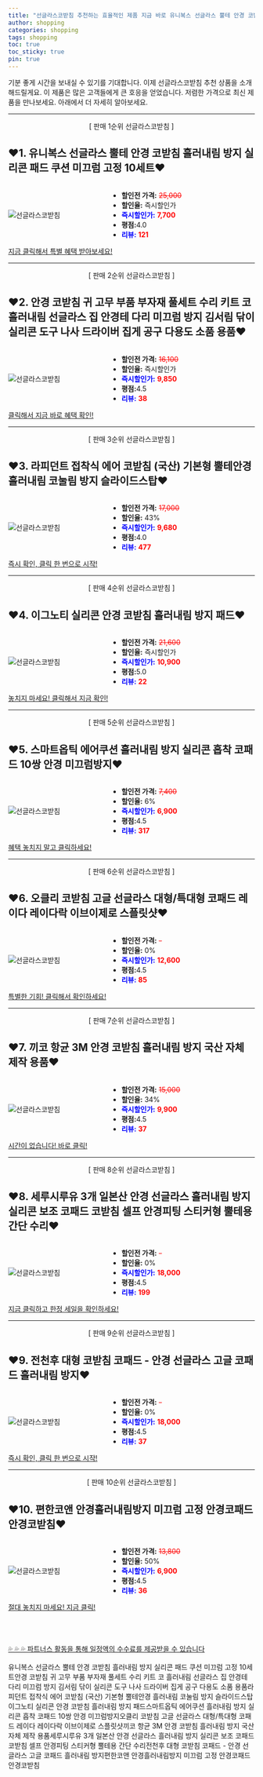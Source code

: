 ```yaml
---
title: "선글라스코받침 추천하는 효율적인 제품 지금 바로 유니복스 선글라스 뿔테 안경 코받침"
author: shopping
categories: shopping
tags: shopping
toc: true
toc_sticky: true
pin: true
---
```

기분 좋게 시간을 보내실 수 있기를 기대합니다. 이제 선글라스코받침 추천 상품을 소개해드릴게요. 이 제품은 많은 고객들에게 큰 호응을 얻었습니다. 저렴한 가격으로 최신 제품을 만나보세요. 아래에서 더 자세히 알아보세요.

---
<p class="toplist" style="margin: 0 auto; display: block; width: fit-content;">[ 판매 1순위 선글라스코받침 ]</p>

<h2><strong>❤️1. 유니복스 선글라스 뿔테 안경 코받침 흘러내림 방지 실리콘 패드 쿠션 미끄럼 고정 10세트❤️</strong></h2>

<div style="display: flex; align-items: center;">
    <div style="flex: 0.4;">
        <img src="https://thumbnail8.coupangcdn.com/thumbnails/remote/230x230ex/image/vendor_inventory/e7e5/0fc09dd5e5c8bc063aad2eb0fd2e45a68b699e4ec9fdedfe3d21c413df04.jpg" alt="선글라스코받침" style="max-width: 100%;">
    </div>
    <div style="flex: 0.6; margin-left: 10px;">
        <ul>
            <li><strong>할인전 가격:</strong> <del style="color: red;">25,000</del></li>
            <li><strong>할인율:</strong> 즉시할인가</li>
            <li><span style='color:blue'><strong>즉시할인가:</strong></span> <span style='color:red'><strong>7,700</strong></span></li>
            <li><strong>평점:</strong>4.0</li>
            <li><span style='color:blue'><strong>리뷰:</strong></span> <span style='color:red'><strong>121</strong></span></li>
        </ul>
    </div>
</div>
<div class="center">
    <a href="https://selin100587001.github.io?lptag=AF9450613&subid=githubio&pageKey=7896906491&traceid=V0-153&itemId=21632968647&vendorItemId=88683941460" class="myButton">
        지금 클릭해서 특별 혜택 받아보세요!
    </a>
</div>


---
<p class="toplist" style="margin: 0 auto; display: block; width: fit-content;">[ 판매 2순위 선글라스코받침 ]</p>

<h2><strong>❤️2. 안경 코받침 귀 고무 부품 부자재 풀세트 수리 키트 코 흘러내림 선글라스 집 안경테 다리 미끄럼 방지 김서림 닦이 실리콘 도구 나사 드라이버 집게 공구 다용도 소품 용품❤️</strong></h2>

<div style="display: flex; align-items: center;">
    <div style="flex: 0.4;">
        <img src="https://thumbnail10.coupangcdn.com/thumbnails/remote/230x230ex/image/vendor_inventory/2453/279d402b267d3144a5655c07f1440c9083182e262c16de7fbff474b76a02.jpg" alt="선글라스코받침" style="max-width: 100%;">
    </div>
    <div style="flex: 0.6; margin-left: 10px;">
        <ul>
            <li><strong>할인전 가격:</strong> <del style="color: red;">16,100</del></li>
            <li><strong>할인율:</strong> 즉시할인가</li>
            <li><span style='color:blue'><strong>즉시할인가:</strong></span> <span style='color:red'><strong>9,850</strong></span></li>
            <li><strong>평점:</strong>4.5</li>
            <li><span style='color:blue'><strong>리뷰:</strong></span> <span style='color:red'><strong>38</strong></span></li>
        </ul>
    </div>
</div>
<div class="center">
    <a href="https://selin100587001.github.io?lptag=AF9450613&subid=githubio&pageKey=7764723677&traceid=V0-153&itemId=20947203286&vendorItemId=88013261809" class="myButton">
        클릭해서 지금 바로 혜택 확인!
    </a>
</div>


---
<p class="toplist" style="margin: 0 auto; display: block; width: fit-content;">[ 판매 3순위 선글라스코받침 ]</p>

<h2><strong>❤️3. 라피던트 접착식 에어 코받침 (국산) 기본형 뿔테안경 흘러내림 코눌림 방지 슬라이드스탑❤️</strong></h2>

<div style="display: flex; align-items: center;">
    <div style="flex: 0.4;">
        <img src="https://thumbnail7.coupangcdn.com/thumbnails/remote/230x230ex/image/vendor_inventory/7385/c56aa9b1b5ca0e3b20c0e3ae6a8bfb4e0dfab5413621ca5472e509a0d31c.jpg" alt="선글라스코받침" style="max-width: 100%;">
    </div>
    <div style="flex: 0.6; margin-left: 10px;">
        <ul>
            <li><strong>할인전 가격:</strong> <del style="color: red;">17,000</del></li>
            <li><strong>할인율:</strong> 43%</li>
            <li><span style='color:blue'><strong>즉시할인가:</strong></span> <span style='color:red'><strong>9,680</strong></span></li>
            <li><strong>평점:</strong>4.0</li>
            <li><span style='color:blue'><strong>리뷰:</strong></span> <span style='color:red'><strong>477</strong></span></li>
        </ul>
    </div>
</div>
<div class="center">
    <a href="https://selin100587001.github.io?lptag=AF9450613&subid=githubio&pageKey=6566431211&traceid=V0-153&itemId=14722551771&vendorItemId=81963224674" class="myButton">
        즉시 확인, 클릭 한 번으로 시작!
    </a>
</div>


---
<p class="toplist" style="margin: 0 auto; display: block; width: fit-content;">[ 판매 4순위 선글라스코받침 ]</p>

<h2><strong>❤️4. 이그노티 실리콘 안경 코받침 흘러내림 방지 패드❤️</strong></h2>

<div style="display: flex; align-items: center;">
    <div style="flex: 0.4;">
        <img src="https://thumbnail8.coupangcdn.com/thumbnails/remote/230x230ex/image/vendor_inventory/9ac6/e8badee820433bc9cca50070a8ea1a9d811992ed573ef07aac77552c5064.jpg" alt="선글라스코받침" style="max-width: 100%;">
    </div>
    <div style="flex: 0.6; margin-left: 10px;">
        <ul>
            <li><strong>할인전 가격:</strong> <del style="color: red;">21,600</del></li>
            <li><strong>할인율:</strong> 즉시할인가</li>
            <li><span style='color:blue'><strong>즉시할인가:</strong></span> <span style='color:red'><strong>10,900</strong></span></li>
            <li><strong>평점:</strong>5.0</li>
            <li><span style='color:blue'><strong>리뷰:</strong></span> <span style='color:red'><strong>22</strong></span></li>
        </ul>
    </div>
</div>
<div class="center">
    <a href="https://selin100587001.github.io?lptag=AF9450613&subid=githubio&pageKey=8134232519&traceid=V0-153&itemId=23104196135&vendorItemId=90137524087" class="myButton">
        놓치지 마세요! 클릭해서 지금 확인!
    </a>
</div>


---
<p class="toplist" style="margin: 0 auto; display: block; width: fit-content;">[ 판매 5순위 선글라스코받침 ]</p>

<h2><strong>❤️5. 스마트옵틱 에어쿠션 흘러내림 방지 실리콘 흡착 코패드 10쌍 안경 미끄럼방지❤️</strong></h2>

<div style="display: flex; align-items: center;">
    <div style="flex: 0.4;">
        <img src="https://thumbnail9.coupangcdn.com/thumbnails/remote/230x230ex/image/vendor_inventory/1d30/3a95abeddaeee0be357de56adc7f444a86969edecdb86f011a51aa791d61.jpg" alt="선글라스코받침" style="max-width: 100%;">
    </div>
    <div style="flex: 0.6; margin-left: 10px;">
        <ul>
            <li><strong>할인전 가격:</strong> <del style="color: red;">7,400</del></li>
            <li><strong>할인율:</strong> 6%</li>
            <li><span style='color:blue'><strong>즉시할인가:</strong></span> <span style='color:red'><strong>6,900</strong></span></li>
            <li><strong>평점:</strong>4.5</li>
            <li><span style='color:blue'><strong>리뷰:</strong></span> <span style='color:red'><strong>317</strong></span></li>
        </ul>
    </div>
</div>
<div class="center">
    <a href="https://selin100587001.github.io?lptag=AF9450613&subid=githubio&pageKey=7663203609&traceid=V0-153&itemId=20421507073&vendorItemId=86772424830" class="myButton">
        혜택 놓치지 말고 클릭하세요!
    </a>
</div>


---
<p class="toplist" style="margin: 0 auto; display: block; width: fit-content;">[ 판매 6순위 선글라스코받침 ]</p>

<h2><strong>❤️6. 오클리 코받침 고글 선글라스 대형/특대형 코패드 레이다 레이다락 이브이제로 스플릿샷❤️</strong></h2>

<div style="display: flex; align-items: center;">
    <div style="flex: 0.4;">
        <img src="https://thumbnail8.coupangcdn.com/thumbnails/remote/230x230ex/image/vendor_inventory/3140/d703aff370ce60597ce6406aafbdbd9737d315781cb2019c9d06d1b9aadc.jpg" alt="선글라스코받침" style="max-width: 100%;">
    </div>
    <div style="flex: 0.6; margin-left: 10px;">
        <ul>
            <li><strong>할인전 가격:</strong> <del style="color: red;">-</del></li>
            <li><strong>할인율:</strong> 0%</li>
            <li><span style='color:blue'><strong>즉시할인가:</strong></span> <span style='color:red'><strong>12,600</strong></span></li>
            <li><strong>평점:</strong>4.5</li>
            <li><span style='color:blue'><strong>리뷰:</strong></span> <span style='color:red'><strong>85</strong></span></li>
        </ul>
    </div>
</div>
<div class="center">
    <a href="https://selin100587001.github.io?lptag=AF9450613&subid=githubio&pageKey=5030854791&traceid=V0-153&itemId=6757039482&vendorItemId=74049900074" class="myButton">
        특별한 기회! 클릭해서 확인하세요!
    </a>
</div>


---
<p class="toplist" style="margin: 0 auto; display: block; width: fit-content;">[ 판매 7순위 선글라스코받침 ]</p>

<h2><strong>❤️7. 끼코 항균 3M 안경 코받침 흘러내림 방지 국산 자체 제작 용품❤️</strong></h2>

<div style="display: flex; align-items: center;">
    <div style="flex: 0.4;">
        <img src="https://thumbnail9.coupangcdn.com/thumbnails/remote/230x230ex/image/vendor_inventory/7a6f/b7752c1fff4ecce7a855021e159e274b1851d1c41857bfb5c043d855141c.jpg" alt="선글라스코받침" style="max-width: 100%;">
    </div>
    <div style="flex: 0.6; margin-left: 10px;">
        <ul>
            <li><strong>할인전 가격:</strong> <del style="color: red;">15,000</del></li>
            <li><strong>할인율:</strong> 34%</li>
            <li><span style='color:blue'><strong>즉시할인가:</strong></span> <span style='color:red'><strong>9,900</strong></span></li>
            <li><strong>평점:</strong>4.5</li>
            <li><span style='color:blue'><strong>리뷰:</strong></span> <span style='color:red'><strong>37</strong></span></li>
        </ul>
    </div>
</div>
<div class="center">
    <a href="https://selin100587001.github.io?lptag=AF9450613&subid=githubio&pageKey=8090572572&traceid=V0-153&itemId=22848459798&vendorItemId=90042944951" class="myButton">
        시간이 없습니다! 바로 클릭!
    </a>
</div>


---
<p class="toplist" style="margin: 0 auto; display: block; width: fit-content;">[ 판매 8순위 선글라스코받침 ]</p>

<h2><strong>❤️8. 세루시루유 3개 일본산 안경 선글라스 흘러내림 방지 실리콘 보조 코패드 코받침 셀프 안경피팅 스티커형 뿔테용 간단 수리❤️</strong></h2>

<div style="display: flex; align-items: center;">
    <div style="flex: 0.4;">
        <img src="https://thumbnail7.coupangcdn.com/thumbnails/remote/230x230ex/image/vendor_inventory/7263/2724077f19c54ab51655a311e368ae20fabf34c9040a53669ec77797be35.jpg" alt="선글라스코받침" style="max-width: 100%;">
    </div>
    <div style="flex: 0.6; margin-left: 10px;">
        <ul>
            <li><strong>할인전 가격:</strong> <del style="color: red;">-</del></li>
            <li><strong>할인율:</strong> 0%</li>
            <li><span style='color:blue'><strong>즉시할인가:</strong></span> <span style='color:red'><strong>18,000</strong></span></li>
            <li><strong>평점:</strong>4.5</li>
            <li><span style='color:blue'><strong>리뷰:</strong></span> <span style='color:red'><strong>199</strong></span></li>
        </ul>
    </div>
</div>
<div class="center">
    <a href="https://selin100587001.github.io?lptag=AF9450613&subid=githubio&pageKey=5927042954&traceid=V0-153&itemId=10520734120&vendorItemId=77825695932" class="myButton">
        지금 클릭하고 한정 세일을 확인하세요!
    </a>
</div>


---
<p class="toplist" style="margin: 0 auto; display: block; width: fit-content;">[ 판매 9순위 선글라스코받침 ]</p>

<h2><strong>❤️9. 전천후 대형 코받침 코패드 - 안경 선글라스 고글 코패드 흘러내림 방지❤️</strong></h2>

<div style="display: flex; align-items: center;">
    <div style="flex: 0.4;">
        <img src="https://thumbnail6.coupangcdn.com/thumbnails/remote/230x230ex/image/vendor_inventory/34ad/e293185abca893e0038f7c0e8b4e82a62990c4dc8a30a10267a1a2073a3e.jpeg" alt="선글라스코받침" style="max-width: 100%;">
    </div>
    <div style="flex: 0.6; margin-left: 10px;">
        <ul>
            <li><strong>할인전 가격:</strong> <del style="color: red;">-</del></li>
            <li><strong>할인율:</strong> 0%</li>
            <li><span style='color:blue'><strong>즉시할인가:</strong></span> <span style='color:red'><strong>18,000</strong></span></li>
            <li><strong>평점:</strong>4.5</li>
            <li><span style='color:blue'><strong>리뷰:</strong></span> <span style='color:red'><strong>37</strong></span></li>
        </ul>
    </div>
</div>
<div class="center">
    <a href="https://selin100587001.github.io?lptag=AF9450613&subid=githubio&pageKey=4348978284&traceid=V0-153&itemId=5099870959&vendorItemId=72409441034" class="myButton">
        즉시 확인, 클릭 한 번으로 시작!
    </a>
</div>


---
<p class="toplist" style="margin: 0 auto; display: block; width: fit-content;">[ 판매 10순위 선글라스코받침 ]</p>

<h2><strong>❤️10. 편한코앤 안경흘러내림방지 미끄럼 고정 안경코패드 안경코받침❤️</strong></h2>

<div style="display: flex; align-items: center;">
    <div style="flex: 0.4;">
        <img src="https://thumbnail9.coupangcdn.com/thumbnails/remote/230x230ex/image/vendor_inventory/b348/80f9a38c29822d6cb726394774700279ecf1b66ac47ad3434de719647cef.jpg" alt="선글라스코받침" style="max-width: 100%;">
    </div>
    <div style="flex: 0.6; margin-left: 10px;">
        <ul>
            <li><strong>할인전 가격:</strong> <del style="color: red;">13,800</del></li>
            <li><strong>할인율:</strong> 50%</li>
            <li><span style='color:blue'><strong>즉시할인가:</strong></span> <span style='color:red'><strong>6,900</strong></span></li>
            <li><strong>평점:</strong>4.5</li>
            <li><span style='color:blue'><strong>리뷰:</strong></span> <span style='color:red'><strong>36</strong></span></li>
        </ul>
    </div>
</div>
<div class="center">
    <a href="https://selin100587001.github.io?lptag=AF9450613&subid=githubio&pageKey=7751647151&traceid=V0-153&itemId=20881330772&vendorItemId=89717547124" class="myButton">
        절대 놓치지 마세요! 지금 클릭!
    </a>
</div>

<br><br><br>[💦 💦 💦 파트너스 활동을 통해 일정액의 수수료를 제공받을 수 있습니다](https://link.coupang.com/a/bcpT2c)<br><br>유니복스 선글라스 뿔테 안경 코받침 흘러내림 방지 실리콘 패드 쿠션 미끄럼 고정 10세트안경 코받침 귀 고무 부품 부자재 풀세트 수리 키트 코 흘러내림 선글라스 집 안경테 다리 미끄럼 방지 김서림 닦이 실리콘 도구 나사 드라이버 집게 공구 다용도 소품 용품라피던트 접착식 에어 코받침 (국산) 기본형 뿔테안경 흘러내림 코눌림 방지 슬라이드스탑이그노티 실리콘 안경 코받침 흘러내림 방지 패드스마트옵틱 에어쿠션 흘러내림 방지 실리콘 흡착 코패드 10쌍 안경 미끄럼방지오클리 코받침 고글 선글라스 대형/특대형 코패드 레이다 레이다락 이브이제로 스플릿샷끼코 항균 3M 안경 코받침 흘러내림 방지 국산 자체 제작 용품세루시루유 3개 일본산 안경 선글라스 흘러내림 방지 실리콘 보조 코패드 코받침 셀프 안경피팅 스티커형 뿔테용 간단 수리전천후 대형 코받침 코패드 - 안경 선글라스 고글 코패드 흘러내림 방지편한코앤 안경흘러내림방지 미끄럼 고정 안경코패드 안경코받침